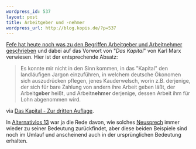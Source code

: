 ```yaml
--- 
wordpress_id: 537
layout: post
title: Arbeitgeber und -nehmer
wordpress_url: http://blog.kopis.de/?p=537
---
```

<a href="http://blog.fefe.de/?ts=b3938b8e">Fefe hat heute noch was zu den Begriffen Arbeitgeber und Arbeitnehmer geschrieben</a> und dabei auf das Vorwort von "<em>Das Kapital</em>" von Karl Marx verwiesen. Hier ist der entsprechende Absatz:
<blockquote>Es konnte mir nicht in den Sinn kommen, in das "Kapital" den landläufigen Jargon einzuführen, in welchem deutsche Ökonomen sich auszudrücken pflegen, jenes Kauderwelsch, worin z.B. derjenige, der sich für bare Zahlung von andern ihre Arbeit geben läßt, der Arbeit<strong>geber</strong> heißt, und Arbeit<strong>nehmer</strong> derjenige, dessen Arbeit ihm für Lohn abgenommen wird.</blockquote>
via <a href="http://www.mlwerke.de/me/me23/me23_033.htm">Das Kapital - Zur dritten Auflage</a>.

In <a href="http://alternativlos.org/">Alternativlos 13</a> war ja die Rede davon, wie solches <a href="http://neusprech.org/">Neusprech</a> immer wieder zu seiner Bedeutung zurückfindet, aber diese beiden Beispiele sind noch im Umlauf und anscheinend auch in der ursprünglichen Bedeutung erhalten.
